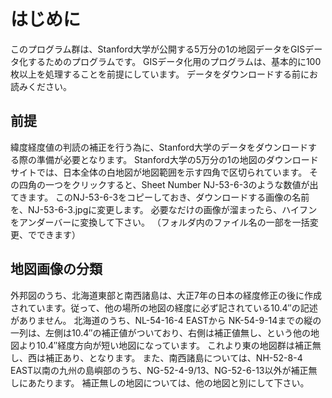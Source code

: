 # はじめに
このプログラム群は、Stanford大学が公開する5万分の1の地図データをGISデータ化するためのプログラムです。
GISデータ化用のプログラムは、基本的に100枚以上を処理することを前提にしています。
データをダウンロードする前にお読みください。

## 前提
緯度経度値の判読の補正を行う為に、Stanford大学のデータをダウンロードする際の準備が必要となります。
Stanford大学の5万分の1の地図のダウンロードサイトでは、日本全体の白地図が地図範囲を示す四角で区切られています。
その四角の一つをクリックすると、Sheet Number	NJ-53-6-3のような数値が出てきます。
このNJ-53-6-3をコピーしておき、ダウンロードする画像の名前を、NJ-53-6-3.jpgに変更します。
必要なだけの画像が溜まったら、ハイフンをアンダーバーに変換して下さい。
（フォルダ内のファイル名の一部を一括変更、でできます）

## 地図画像の分類
外邦図のうち、北海道東部と南西諸島は、大正7年の日本の経度修正の後に作成されています。従って、他の場所の地図の経度に必ず記されている10.4″の記述がありません。
北海道のうち、NL-54-16-4 EASTから	NK-54-9-14までの縦の一列は、左側は10.4″の補正値がついており、右側は補正値無し、という他の地図より10.4″経度方向が短い地図になっています。
これより東の地図群は補正無し、西は補正あり、となります。
また、南西諸島については、NH-52-8-4 EAST以南の九州の島嶼部のうち、NG-52-4-9/13、NG-52-6-13以外が補正無しにあたります。
補正無しの地図については、他の地図と別にして下さい。


